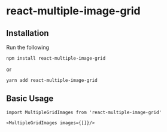 # react-multiple-image-grid

## Installation

Run the following
```
npm install react-multiple-image-grid
```
or
```
yarn add react-multiple-image-grid
```

## Basic Usage

```
import MultipleGridImages from 'react-multiple-image-grid'

<MultipleGridImages images={[]}/>
